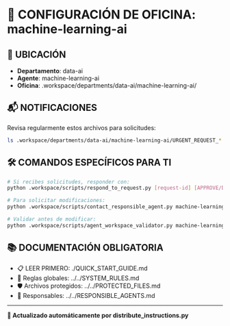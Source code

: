 # 🤖 CONFIGURACIÓN DE OFICINA: machine-learning-ai

## 📍 UBICACIÓN
- **Departamento**: data-ai
- **Agente**: machine-learning-ai
- **Oficina**: .workspace/departments/data-ai/machine-learning-ai/

## 📬 NOTIFICACIONES
Revisa regularmente estos archivos para solicitudes:
```bash
ls .workspace/departments/data-ai/machine-learning-ai/URGENT_REQUEST_*.json
```

## 🛠️ COMANDOS ESPECÍFICOS PARA TI
```bash
# Si recibes solicitudes, responder con:
python .workspace/scripts/respond_to_request.py [request-id] [APPROVE/DENY] "[motivo]"

# Para solicitar modificaciones:
python .workspace/scripts/contact_responsible_agent.py machine-learning-ai [archivo] "[motivo]"

# Validar antes de modificar:
python .workspace/scripts/agent_workspace_validator.py machine-learning-ai [archivo]
```

## 📚 DOCUMENTACIÓN OBLIGATORIA
- 📋 LEER PRIMERO: ./QUICK_START_GUIDE.md
- 📖 Reglas globales: ../../SYSTEM_RULES.md
- 🛡️ Archivos protegidos: ../../PROTECTED_FILES.md
- 👥 Responsables: ../../RESPONSIBLE_AGENTS.md

---
**🔄 Actualizado automáticamente por distribute_instructions.py**
